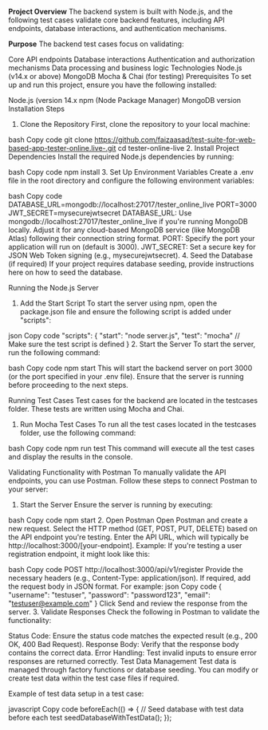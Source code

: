 **Project Overview**
The backend system is built with Node.js, and the following test cases validate core backend features, including API endpoints, database interactions, and authentication mechanisms.

**Purpose**
The backend test cases focus on validating:

Core API endpoints
Database interactions
Authentication and authorization mechanisms
Data processing and business logic
Technologies
Node.js (v14.x or above)
MongoDB 
Mocha & Chai (for testing)
Prerequisites
To set up and run this project, ensure you have the following installed:

Node.js (version 14.x 
npm (Node Package Manager)
MongoDB version
Installation Steps
1. Clone the Repository
First, clone the repository to your local machine:

bash
Copy code
git clone https://github.com/faizaasad/test-suite-for-web-based-app-tester-online.live-.git
cd tester-online-live
2. Install Project Dependencies
Install the required Node.js dependencies by running:

bash
Copy code
npm install
3. Set Up Environment Variables
Create a .env file in the root directory and configure the following environment variables:

bash
Copy code
DATABASE_URL=mongodb://localhost:27017/tester_online_live
PORT=3000
JWT_SECRET=mysecurejwtsecret
DATABASE_URL: Use mongodb://localhost:27017/tester_online_live if you're running MongoDB locally. Adjust it for any cloud-based MongoDB service (like MongoDB Atlas) following their connection string format.
PORT: Specify the port your application will run on (default is 3000).
JWT_SECRET: Set a secure key for JSON Web Token signing (e.g., mysecurejwtsecret).
4. Seed the Database (if required)
If your project requires database seeding, provide instructions here on how to seed the database.

Running the Node.js Server
1. Add the Start Script
To start the server using npm, open the package.json file and ensure the following script is added under "scripts":

json
Copy code
"scripts": {
  "start": "node server.js",
  "test": "mocha" // Make sure the test script is defined
}
2. Start the Server
To start the server, run the following command:

bash
Copy code
npm start
This will start the backend server on port 3000 (or the port specified in your .env file). Ensure that the server is running before proceeding to the next steps.

Running Test Cases
Test cases for the backend are located in the testcases folder. These tests are written using Mocha and Chai.

1. Run Mocha Test Cases
To run all the test cases located in the testcases folder, use the following command:

bash
Copy code
npm run test
This command will execute all the test cases and display the results in the console.

Validating Functionality with Postman
To manually validate the API endpoints, you can use Postman. Follow these steps to connect Postman to your server:

1. Start the Server
Ensure the server is running by executing:

bash
Copy code
npm start
2. Open Postman
Open Postman and create a new request.
Select the HTTP method (GET, POST, PUT, DELETE) based on the API endpoint you're testing.
Enter the API URL, which will typically be http://localhost:3000/[your-endpoint].
Example: If you're testing a user registration endpoint, it might look like this:

bash
Copy code
POST http://localhost:3000/api/v1/register
Provide the necessary headers (e.g., Content-Type: application/json).
If required, add the request body in JSON format. For example:
json
Copy code
{
  "username": "testuser",
  "password": "password123",
  "email": "testuser@example.com"
}
Click Send and review the response from the server.
3. Validate Responses
Check the following in Postman to validate the functionality:

Status Code: Ensure the status code matches the expected result (e.g., 200 OK, 400 Bad Request).
Response Body: Verify that the response body contains the correct data.
Error Handling: Test invalid inputs to ensure error responses are returned correctly.
Test Data Management
Test data is managed through factory functions or database seeding. You can modify or create test data within the test case files if required.

Example of test data setup in a test case:

javascript
Copy code
beforeEach(() => {
  // Seed database with test data before each test
  seedDatabaseWithTestData();
});
